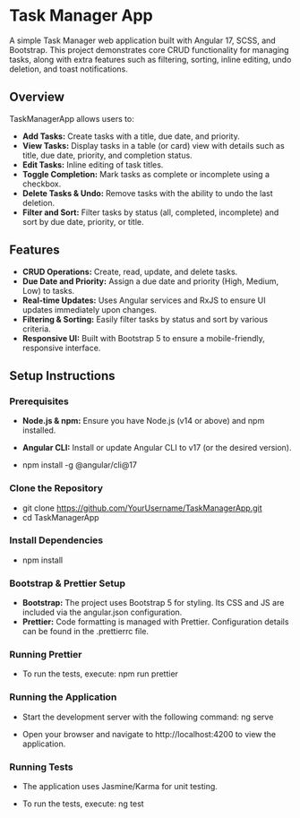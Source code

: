 # Task Manager App

A simple Task Manager web application built with Angular 17, SCSS, and Bootstrap. This project demonstrates core CRUD functionality for managing tasks, along with extra features such as filtering, sorting, inline editing, undo deletion, and toast notifications.

## Overview

TaskManagerApp allows users to:
- **Add Tasks:** Create tasks with a title, due date, and priority.
- **View Tasks:** Display tasks in a table (or card) view with details such as title, due date, priority, and completion status.
- **Edit Tasks:** Inline editing of task titles.
- **Toggle Completion:** Mark tasks as complete or incomplete using a checkbox.
- **Delete Tasks & Undo:** Remove tasks with the ability to undo the last deletion.
- **Filter and Sort:** Filter tasks by status (all, completed, incomplete) and sort by due date, priority, or title.

## Features

- **CRUD Operations:** Create, read, update, and delete tasks.
- **Due Date and Priority:** Assign a due date and priority (High, Medium, Low) to tasks.
- **Real-time Updates:** Uses Angular services and RxJS to ensure UI updates immediately upon changes.
- **Filtering & Sorting:** Easily filter tasks by status and sort by various criteria.
- **Responsive UI:** Built with Bootstrap 5 to ensure a mobile-friendly, responsive interface.

## Setup Instructions

### Prerequisites
- **Node.js & npm:** Ensure you have Node.js (v14 or above) and npm installed.

- **Angular CLI:** Install or update Angular CLI to v17 (or the desired version).

- npm install -g @angular/cli@17

### Clone the Repository
- git clone https://github.com/YourUsername/TaskManagerApp.git 
- cd TaskManagerApp

### Install Dependencies
- npm install

### Bootstrap & Prettier Setup
- **Bootstrap:** The project uses Bootstrap 5 for styling. Its CSS and JS are included via the angular.json configuration.
- **Prettier:** Code formatting is managed with Prettier. Configuration details can be found in the .prettierrc file.

### Running Prettier
- To run the tests, execute: npm run prettier

### Running the Application
- Start the development server with the following command: ng serve

- Open your browser and navigate to http://localhost:4200 to view the application.

### Running Tests
- The application uses Jasmine/Karma for unit testing. 

- To run the tests, execute: ng test






